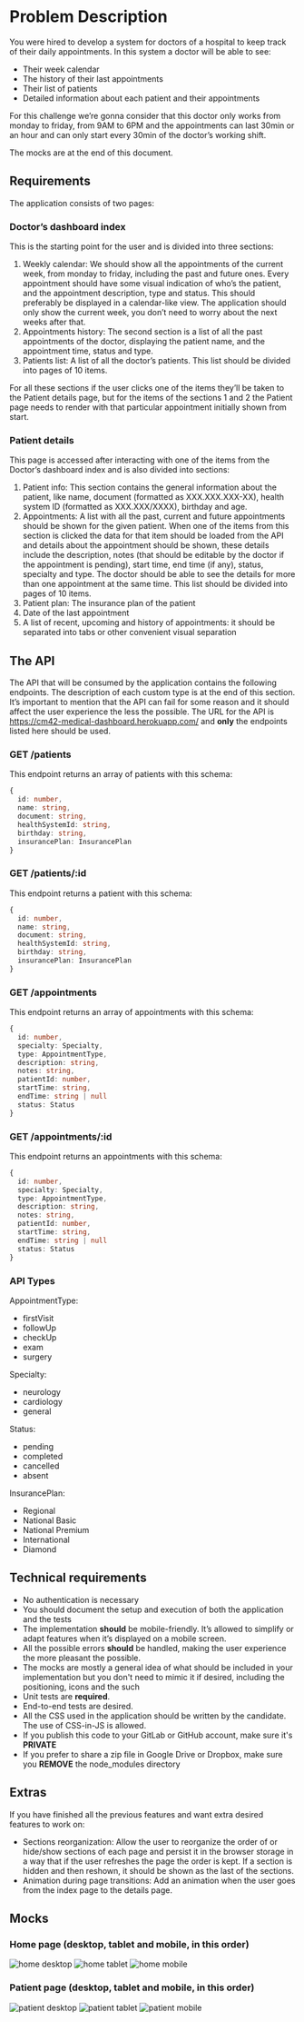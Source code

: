 # Problem Description

You were hired to develop a system for doctors of a hospital to keep track of their daily appointments. In this system a doctor will be able to see:

- Their week calendar
- The history of their last appointments
- Their list of patients
- Detailed information about each patient and their appointments

For this challenge we’re gonna consider that this doctor only works from monday to friday, from 9AM to 6PM and the appointments can last 30min or an hour and can only start every 30min of the doctor’s working shift.

The mocks are at the end of this document.

## Requirements

The application consists of two pages:

### Doctor’s dashboard index

This is the starting point for the user and is divided into three sections:

1. Weekly calendar: We should show all the appointments of the current week, from monday to friday, including the past and future ones. Every appointment should have some visual indication of who’s the patient, and the appointment description, type and status. This should preferably be displayed in a calendar-like view. The application should only show the current week, you don’t need to worry about the next weeks after that.
2. Appointments history: The second section is a list of all the past appointments of the doctor, displaying the patient name, and the appointment time, status and type.
3. Patients list: A list of all the doctor’s patients. This list should be divided into pages of 10 items.

For all these sections if the user clicks one of the items they’ll be taken to the Patient details page, but for the items of the sections 1 and 2 the Patient page needs to render with that particular appointment initially shown from start.

### Patient details

This page is accessed after interacting with one of the items from the Doctor’s dashboard index and is also divided into sections:

1. Patient info: This section contains the general information about the patient, like name, document (formatted as XXX.XXX.XXX-XX), health system ID (formatted as XXX.XXX/XXXX), birthday and age.
2. Appointments: A list with all the past, current and future appointments should be shown for the given patient. When one of the items from this section is clicked the data for that item should be loaded from the API and details about the appointment should be shown, these details include the description, notes (that should be editable by the doctor if the appointment is pending), start time, end time (if any), status, specialty and type. The doctor should be able to see the details for more than one appointment at the same time. This list should be divided into pages of 10 items.
3. Patient plan: The insurance plan of the patient
4. Date of the last appointment
5. A list of recent, upcoming and history of appointments: it should be separated into tabs or other convenient visual separation

## The API

The API that will be consumed by the application contains the following endpoints. The description of each custom type is at the end of this section. It’s important to mention that the API can fail for some reason and it should affect the user experience the less the possible. The URL for the API is https://cm42-medical-dashboard.herokuapp.com/ and **only** the endpoints listed here should be used.

### GET /patients

This endpoint returns an array of patients with this schema:

```ts
{
  id: number,
  name: string,
  document: string,
  healthSystemId: string,
  birthday: string,
  insurancePlan: InsurancePlan
}
```

### GET /patients/:id

This endpoint returns a patient with this schema:

```ts
{
  id: number,
  name: string,
  document: string,
  healthSystemId: string,
  birthday: string,
  insurancePlan: InsurancePlan
}
```

### GET /appointments

This endpoint returns an array of appointments with this schema:

```ts
{
  id: number,
  specialty: Specialty,
  type: AppointmentType,
  description: string,
  notes: string,
  patientId: number,
  startTime: string,
  endTime: string | null
  status: Status
}
```

### GET /appointments/:id

This endpoint returns an appointments with this schema:

```ts
{
  id: number,
  specialty: Specialty,
  type: AppointmentType,
  description: string,
  notes: string,
  patientId: number,
  startTime: string,
  endTime: string | null
  status: Status
}
```

### API Types

AppointmentType:
- firstVisit
- followUp
- checkUp
- exam
- surgery

Specialty:
- neurology
- cardiology
- general

Status:
- pending
- completed
- cancelled
- absent

InsurancePlan:
- Regional
- National Basic
- National Premium
- International
- Diamond

## Technical requirements

- No authentication is necessary
- You should document the setup and execution of both the application and the tests
- The implementation **should** be mobile-friendly. It’s allowed to simplify or adapt features when it’s displayed on a mobile screen.
- All the possible errors **should** be handled, making the user experience the more pleasant the possible.
- The mocks are mostly a general idea of what should be included in your implementation but you don't need to mimic it if desired, including the positioning, icons and the such
- Unit tests are **required**.
- End-to-end tests are desired.
- All the CSS used in the application should be written by the candidate. The use of CSS-in-JS is allowed.
- If you publish this code to your GitLab or GitHub account, make sure it's **PRIVATE**
- If you prefer to share a zip file in Google Drive or Dropbox, make sure you **REMOVE** the node_modules directory

## Extras

If you have finished all the previous features and want extra desired features to work on:

- Sections reorganization: Allow the user to reorganize the order of or hide/show sections of each page and persist it in the browser storage in a way that if the user refreshes the page the order is kept. If a section is hidden and then reshown, it should be shown as the last of the sections.
- Animation during page transitions: Add an animation when the user goes from the index page to the details page.

## Mocks

### Home page (desktop, tablet and mobile, in this order)

![home desktop](https://user-images.githubusercontent.com/4325587/116892997-d5b32200-ac06-11eb-8539-f81b6555d299.png)
![home tablet](https://user-images.githubusercontent.com/4325587/116892985-d2b83180-ac06-11eb-8752-552a30765f5c.png)
![home mobile](https://user-images.githubusercontent.com/4325587/116892993-d51a8b80-ac06-11eb-8afe-32985dbbd9b6.png)

### Patient page (desktop, tablet and mobile, in this order)

![patient desktop](https://user-images.githubusercontent.com/4325587/116893001-d77ce580-ac06-11eb-9c66-d640bea5576c.png)
![patient tablet](https://user-images.githubusercontent.com/4325587/116892990-d481f500-ac06-11eb-80b0-c0104b8a8c12.png)
![patient mobile](https://user-images.githubusercontent.com/4325587/116892992-d51a8b80-ac06-11eb-83dc-9de5399004fe.png)